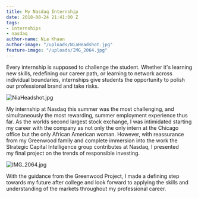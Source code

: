 ```yaml
---
title: My Nasdaq Internship
date: 2018-08-24 21:41:00 Z
tags:
- internships
- nasdaq
author-name: Nia Khaan
author-image: "/uploads/NiaHeadshot.jpg"
feature-image: "/uploads/IMG_2064.jpg"
---
```


Every internship is supposed to challenge the student. Whether it's learning new skills, redefining our career path, or learning to network across individual boundaries, internships give students the opportunity to polish our professional brand and take risks.

![NiaHeadshot.jpg](/uploads/NiaHeadshot.jpg)

My internship at Nasdaq this summer was the most challenging, and simultaneously the most rewarding, summer employment experience thus far. As the worlds second largest stock exchange, I was intimidated starting my career with the company as not only the only intern at the Chicago office but the only African American woman. However, with reassurance from my Greenwood family and complete immersion into the work the Strategic Capital Intelligence group contributes at Nasdaq, I presented my final project on the trends of responsible investing.

![IMG_2064.jpg](/uploads/IMG_2064.jpg)

With the guidance from the Greenwood Project, I made a defining step towards my future after college and look forward to applying the skills and understanding of the markets throughout my professional career. 